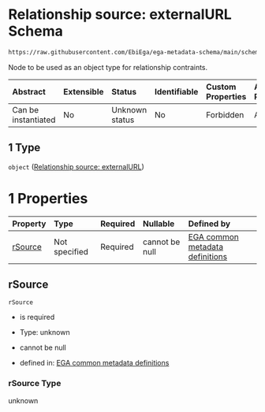 # Relationship source: externalURL Schema

```txt
https://raw.githubusercontent.com/EbiEga/ega-metadata-schema/main/schemas/EGA.protocol.json#/properties/protocolRelationships/items/allOf/1/anyOf/2/allOf/1/anyOf/1
```

Node to be used as an object type for relationship contraints.

| Abstract            | Extensible | Status         | Identifiable | Custom Properties | Additional Properties | Access Restrictions | Defined In                                                                       |
| :------------------ | :--------- | :------------- | :----------- | :---------------- | :-------------------- | :------------------ | :------------------------------------------------------------------------------- |
| Can be instantiated | No         | Unknown status | No           | Forbidden         | Allowed               | none                | [EGA.protocol.json\*](../../../schemas/EGA.protocol.json "open original schema") |

## 1 Type

`object` ([Relationship source: externalURL](ega-4-defs-relationship-source-externalurl.md))

# 1 Properties

| Property            | Type          | Required | Nullable       | Defined by                                                                                                                                                                                                                                               |
| :------------------ | :------------ | :------- | :------------- | :------------------------------------------------------------------------------------------------------------------------------------------------------------------------------------------------------------------------------------------------------- |
| [rSource](#rsource) | Not specified | Required | cannot be null | [EGA common metadata definitions](ega-4-defs-relationship-source-externalurl-properties-rsource.md "https://raw.githubusercontent.com/EbiEga/ega-metadata-schema/main/schemas/EGA.common-definitions.json#/$defs/rSourceExternalURL/properties/rSource") |

## rSource



`rSource`

* is required

* Type: unknown

* cannot be null

* defined in: [EGA common metadata definitions](ega-4-defs-relationship-source-externalurl-properties-rsource.md "https://raw.githubusercontent.com/EbiEga/ega-metadata-schema/main/schemas/EGA.common-definitions.json#/$defs/rSourceExternalURL/properties/rSource")

### rSource Type

unknown

